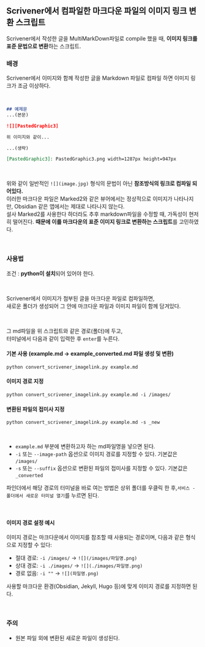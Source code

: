 ## Scrivener에서 컴파일한 마크다운 파일의 이미지 링크 변환 스크립트

Scrivener에서 작성한 글을 MultiMarkDown파일로 compile 했을 때, **이미지 링크를 표준 문법으로 변환**하는 스크립트.


### 배경
Scrivener에서 이미지와 함께 작성한 글을 Markdown 파일로 컴파일 하면 이미지 링크가 조금 이상하다. 

&nbsp;

```markdown
## 예제문
...(본문)

![][PastedGraphic3]

위 이미지와 같이...

...(생략)

[PastedGraphic3]: PastedGraphic3.png width=1287px height=947px

```

&nbsp;

위와 같이 일반적인 `![](image.jpg)` 형식의 문법이 아닌 **참조방식의 링크로 컴파일 되어있다.**  
이러한 마크다운 파일은 Marked2와 같은 뷰어에서는 정상적으로 이미지가 나타나지만, Obsidian 같은 앱에서는 제대로 나타나지 않는다.  
설사 Marked2를 사용한다 하더라도 추후 markdown파일을 수정할 때, 가독성이 현저히 떨어진다.
**때문에 이를 마크다운의 표준 이미지 링크로 변환하는 스크립트**를 고민하였다.  

&nbsp;

### 사용법
조건 : **python이 설치**되어 있어야 한다. 

&nbsp;

Scrivener에서 이미지가 첨부된 글을 마크다운 파일로 컴파일하면,  
새로운 폴더가 생성되어 그 안에 마크다운 파일과 이미지 파일이 함께 담겨있다.  

&nbsp;

그 md파일을 위 스크립트와 같은 경로(폴더)에 두고,  
터미널에서 다음과 같이 입력한 후 `enter`를 누른다.  

#### 기본 사용 (example.md -> example_converted.md 파일 생성 및 변환)
`python convert_scrivener_imagelink.py example.md`

#### 이미지 경로 지정
`python convert_scrivener_imagelink.py example.md -i /images/`

#### 변환된 파일의 접미사 지정
`python convert_scrivener_imagelink.py example.md -s _new`

&nbsp;

- `example.md` 부분에 변환하고자 하는 md파일명을 넣으면 된다.
- `-i` 또는 `--image-path` 옵션으로 이미지 경로를 지정할 수 있다. 기본값은 `/images/`
- `-s` 또는 `--suffix` 옵션으로 변환된 파일의 접미사를 지정할 수 있다. 기본값은 `_converted`


파인더에서 해당 경로의 터미널을 바로 여는 방법은 상위 폴더를 우클릭 한 후,`서비스 - 폴더에서 새로운 터미널 열기`를 누르면 된다.    

&nbsp;

#### 이미지 경로 설정 예시

이미지 경로는 마크다운에서 이미지를 참조할 때 사용되는 경로이며, 다음과 같은 형식으로 지정할 수 있다:

- 절대 경로: `-i /images/` → `![](/images/파일명.png)`
- 상대 경로: `-i ./images/` → `![](./images/파일명.png)`
- 경로 없음: `-i ""` → `![](파일명.png)`

사용할 마크다운 환경(Obsidian, Jekyll, Hugo 등)에 맞게 이미지 경로를 지정하면 된다.

&nbsp;

### 주의
- 원본 파일 외에 변환된 새로운 파일이 생성된다.